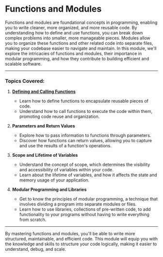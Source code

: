 # Functions and Modules

Functions and modules are foundational concepts in programming, enabling you to write cleaner, more organized, and more reusable code. By understanding how to define and use functions, you can break down complex problems into smaller, more manageable pieces. Modules allow you to organize these functions and other related code into separate files, making your codebase easier to navigate and maintain. In this module, we'll explore the intricacies of functions and modules, their importance in modular programming, and how they contribute to building efficient and scalable software.

---

### Topics Covered:

1. **[Defining and Calling Functions](https://github.com/PeteComSci/intro_comprog/tree/32adab2f3ac37cf7f8675bcf059d4ddafb452fe9/topics/functions_modules)**
   - Learn how to define functions to encapsulate reusable pieces of code.
   - Understand how to call functions to execute the code within them, promoting code reuse and organization.

2. **Parameters and Return Values**
   - Explore how to pass information to functions through parameters.
   - Discover how functions can return values, allowing you to capture and use the results of a function's operations.

3. **Scope and Lifetime of Variables**
   - Understand the concept of scope, which determines the visibility and accessibility of variables within your code.
   - Learn about the lifetime of variables, and how it affects the state and memory usage of your application.

4. **Modular Programming and Libraries**
   - Get to know the principles of modular programming, a technique that involves dividing a program into separate modules or files.
   - Learn how to use libraries, collections of pre-written code, to add functionality to your programs without having to write everything from scratch.

--- 

By mastering functions and modules, you'll be able to write more structured, maintainable, and efficient code. This module will equip you with the knowledge and skills to structure your code logically, making it easier to understand, debug, and scale.
